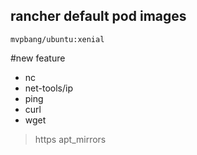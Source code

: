 ## rancher default pod images
```
mvpbang/ubuntu:xenial
```
#new feature
- nc
- net-tools/ip
- ping
- curl
- wget
>https apt_mirrors